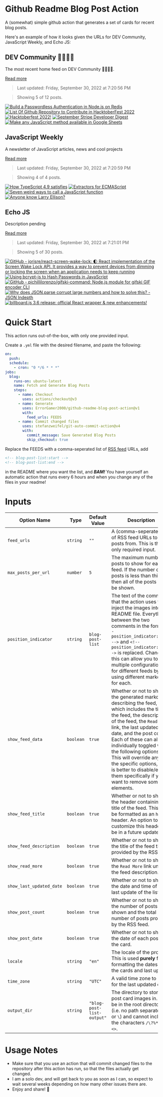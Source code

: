 # Github Readme Blog Post Action

A (somewhat) simple github action that generates a set of cards for recent blog posts.

Here's an example of how it looks given the URLs for DEV Community, JavaScript Weekly, and Echo JS:

<!-- post-list:start -->
## DEV Community 👩‍💻👨‍💻

The most recent home feed on DEV Community 👩‍💻👨‍💻.

[Read more](https://dev.to)
> Last updated: Friday, September 30, 2022 at 7:20:56 PM

> Showing 5 of 12 posts.

[![Build a Passwordless Authentication in Node.js on Redis](https://raw.githubusercontent.com/ErrorGamer2000/github-readme-blog-post-action/main/generated_files/DEV_Community_👩‍💻👨‍💻/Build_a_Passwordless_Authentication_in_Node.js_on_Redis.svg)](https://dev.to/imichaelowolabi/passwordless-authentication-in-nodejs-on-redis-12e)
[![List Of Github Repository to Contribute in HacktoberFest 2022](https://raw.githubusercontent.com/ErrorGamer2000/github-readme-blog-post-action/main/generated_files/DEV_Community_👩‍💻👨‍💻/List_Of_Github_Repository_to_Contribute_in_HacktoberFest_2022.svg)](https://dev.to/avinash201199/list-of-github-repository-to-contribute-in-hacktoberfest-2022-3po9)
[![Hacktoberfest 2022!](https://raw.githubusercontent.com/ErrorGamer2000/github-readme-blog-post-action/main/generated_files/DEV_Community_👩‍💻👨‍💻/Hacktoberfest_2022!.svg)](https://dev.to/digitalocean/hacktoberfest-2022-48ni)
[![September Stripe Developer Digest](https://raw.githubusercontent.com/ErrorGamer2000/github-readme-blog-post-action/main/generated_files/DEV_Community_👩‍💻👨‍💻/September_Stripe_Developer_Digest.svg)](https://dev.to/stripe/september-stripe-developer-digest-h15)
[![Make any JavaScript method available in Google Sheets](https://raw.githubusercontent.com/ErrorGamer2000/github-readme-blog-post-action/main/generated_files/DEV_Community_👩‍💻👨‍💻/Make_any_JavaScript_method_available_in_Google_Sheets.svg)](https://dev.to/all_stacks_developer/make-any-javascript-method-available-in-google-sheets-16ad)


## JavaScript Weekly

A newsletter of JavaScript articles, news and cool projects

[Read more](https://javascriptweekly.com/)
> Last updated: Friday, September 30, 2022 at 7:20:59 PM

> Showing 4 of 4 posts.

[![How TypeScript 4.9 satisfies](https://raw.githubusercontent.com/ErrorGamer2000/github-readme-blog-post-action/main/generated_files/JavaScript_Weekly/How_TypeScript_4.9_satisfies.svg)](https://javascriptweekly.com/issues/608)
[![Extractors for ECMAScript](https://raw.githubusercontent.com/ErrorGamer2000/github-readme-blog-post-action/main/generated_files/JavaScript_Weekly/Extractors_for_ECMAScript.svg)](https://javascriptweekly.com/issues/607)
[![Seven weird ways to call a JavaScript function](https://raw.githubusercontent.com/ErrorGamer2000/github-readme-blog-post-action/main/generated_files/JavaScript_Weekly/Seven_weird_ways_to_call_a_JavaScript_function.svg)](https://javascriptweekly.com/issues/606)
[![Anyone know Larry Ellison?](https://raw.githubusercontent.com/ErrorGamer2000/github-readme-blog-post-action/main/generated_files/JavaScript_Weekly/Anyone_know_Larry_Ellison_.svg)](https://javascriptweekly.com/issues/605)


## Echo JS

Description pending

[Read more](
http://www.echojs.com
)
> Last updated: Friday, September 30, 2022 at 7:21:01 PM

> Showing 5 of 30 posts.

[![GitHub - jorisre/react-screen-wake-lock: 🌓 React implementation of the Screen Wake Lock API. It provides a way to prevent devices from dimming or locking the screen when an application needs to keep running](https://raw.githubusercontent.com/ErrorGamer2000/github-readme-blog-post-action/main/generated_files/_Echo_JS_/GitHub_-_jorisre_react-screen-wake-lock__🌓_React_implementation_of_the_Screen_Wake_Lock_API._It_provides_a_way_to_prevent_devices_from_dimming_or_locking_the_screen_when_an_application_needs_to_keep_running.svg)](https://github.com/jorisre/react-screen-wake-lock)
[![Using bcrypt-js to Hash Passwords in JavaScript](https://raw.githubusercontent.com/ErrorGamer2000/github-readme-blog-post-action/main/generated_files/_Echo_JS_/Using_bcrypt-js_to_Hash_Passwords_in_JavaScript.svg)](
https://masteringjs.io/tutorials/node/bcrypt
)
[![GitHub - pichillilorenzo/gifski-command: Node.js module for gifski GIF encoder CLI](https://raw.githubusercontent.com/ErrorGamer2000/github-readme-blog-post-action/main/generated_files/_Echo_JS_/GitHub_-_pichillilorenzo_gifski-command__Node.js_module_for_gifski_GIF_encoder_CLI.svg)](https://github.com/pichillilorenzo/gifski-command)
[![Why does JSON.parse corrupt large numbers and how to solve this? - JSON Indepth](https://raw.githubusercontent.com/ErrorGamer2000/github-readme-blog-post-action/main/generated_files/_Echo_JS_/Why_does_JSON.parse_corrupt_large_numbers_and_how_to_solve_this__-_JSON_Indepth.svg)](https://jsoneditoronline.org/indepth/parse/why-does-json-parse-corrupt-large-numbers/)
[![billboard.js 3.6 release: official React wrapper & new enhancements!](https://raw.githubusercontent.com/ErrorGamer2000/github-readme-blog-post-action/main/generated_files/_Echo_JS_/billboard.js_3.6_release__official_React_wrapper___new_enhancements!.svg)](https://netil.medium.com/billboard-js-3-6-release-official-react-wrapper-new-enhancements-2dbf1ffc4d1c)


<!-- post-list:end -->

# Quick Start

This action runs out-of-the-box, with only one provided input.

Create a `.yml` file with the desired filename, and paste the following:

```yml
on:
  push:
  schedule:
    - cron: "0 */6 * * *"
jobs:
  blog:
    runs-on: ubuntu-latest
    name: Fetch and Generate Blog Posts
    steps:
      - name: Checkout
        uses: actions/checkout@v3
      - name: Generate
        uses: ErrorGamer2000/github-readme-blog-post-action@v1
        with:
          feed_urls: FEEDS
      - name: Commit changed files
        uses: stefanzweifel/git-auto-commit-action@v4
        with:
          commit_message: Save Generated Blog Posts
          skip_checkout: true
```

Replace the FEEDS with a comma-seperated list of [RSS feed](https://rss.com/blog/how-do-rss-feeds-work/) URLs, add

```md
<!-- blog-post-list:start -->
<!-- blog-post-list:end -->
```

in the README where you want the list, and **_BAM!_** You have yourself an automatic action that runs every 6 hours and when you change any of the files in your readme!

# Inputs

<table>
  <thead>
    <tr>
      <th>Option Name</th>
      <th>Type</th>
      <th>Default Value</th>
      <th>Description</th>
    </tr>
  </thead>
  <tbody>
    <tr>
      <td><code>feed_urls</code></td>
      <td><code>string</code></td>
      <td><code>""</code></td>
      <td>A (comma-seperated) list of RSS feed URLs to load posts from. This is the only required input.</td>
    </tr>
    <tr>
      <td><code>max_posts_per_url</code></td>
      <td><code>number</code></td>
      <td><code>5</code></td>
      <td>The maximum number of posts to show for each feed. If the number of posts is less than this, then all of the posts will be shown.</td>
    </tr>
    <tr>
      <td><code>position_indicator</code></td>
      <td><code>string</code></td>
      <td><code>blog-post-list</code></td>
      <td>The text of the comments that the action uses to inject the images into the README file. Everything between the two comments in the form <code>&lt;!-- position_indicator:start --&gt;</code> and <code>&lt;!-- position_indicator:end --&gt;</code> is replaced. Changing this can allow you to use multiple configurations for different feeds by using different markers for each.</td>
    </tr>
    <tr>
      <td><code>show_feed_data</code></td>
      <td><code>boolean</code></td>
      <td><code>true</code></td>
      <td>Whether or not to show the generated markdown describing the feed, which includes the title of the feed, the description of the feed, the <code>Read More</code> link, the last updated date, and the post count. Each of these can also be individually toggled with the following options. This will override any of the specific options, so it is better to disable/enable them specifically if you want to remove some elements.</td>
    </tr>
    <tr>
      <td><code>show_feed_title</code></td>
      <td><code>boolean</code></td>
      <td><code>true</code></td>
      <td>Whether or not to show the header containing the title of the feed. This will be formatted as an <code>h2</code> header. An option to customize this header will be in a future update.</td>
    </tr>
    <tr>
      <td><code>show_feed_description</code></td>
      <td><code>boolean</code></td>
      <td><code>true</code></td>
      <td>Whether or not to show the title of the feed that is provided by the RSS feed.</td>
    </tr>
    <tr>
      <td><code>show_read_more</code></td>
      <td><code>boolean</code></td>
      <td><code>true</code></td>
      <td>Whether or not to show the <code>Read More</code> link under the feed description.</td>
    </tr>
    <tr>
      <td><code>show_last_updated_date</code></td>
      <td><code>boolean</code></td>
      <td><code>true</code></td>
      <td>Whether or not to show the date and time of the last update of the list.</td>
    </tr>
    <tr>
      <td><code>show_post_count</code></td>
      <td><code>boolean</code></td>
      <td><code>true</code></td>
      <td>Whether or not to show the number of posts shown and the total number of posts provided by the RSS feed.</td>
    </tr>
    <tr>
      <td><code>show_post_date</code></td>
      <td><code>boolean</code></td>
      <td><code>true</code></td>
      <td>Whether or not to show the date of each post on the card.</td>
    </tr>
    <tr>
      <td><code>locale</code></td>
      <td><code>string</code></td>
      <td><code>"en"</code></td>
      <td>The locale of the project. This is used <strong>purely</strong> for formatting the dates of the cards and last update.</td>
    </tr>
    <tr>
      <td><code>time_zone</code></td>
      <td><code>string</code></td>
      <td><code>"UTC"</code></td>
      <td>A valid time zone to use for the last updated date.</td>
    </tr>
    <tr>
      <td><code>output_dir</code></td>
      <td><code>string</code></td>
      <td><code>"blog-post-list-output"</code></td>
      <td>The directory to store the post card images in. Must be in the root directory (i.e. no path separators <code>/</code> or <code>\</code>) and cannot include the characters <code>/\?%*:|"&lt;&gt;</code>.</td>
    </tr>
<!--
    <tr>
      <td><code></code></td>
      <td><cde></cde></td>
      <td><code></code></td>
      <td></td>
    </tr>
-->
  </tbody>
</table>

# Usage Notes

- Make sure that you use an action that will commit changed files to the repository after this action has run, so that the files actually get changed.
- I am a solo dev, and will get back to you as soon as I can, so expect to wait several weeks depending on how many other issues there are.
- Enjoy and share! 🤗
